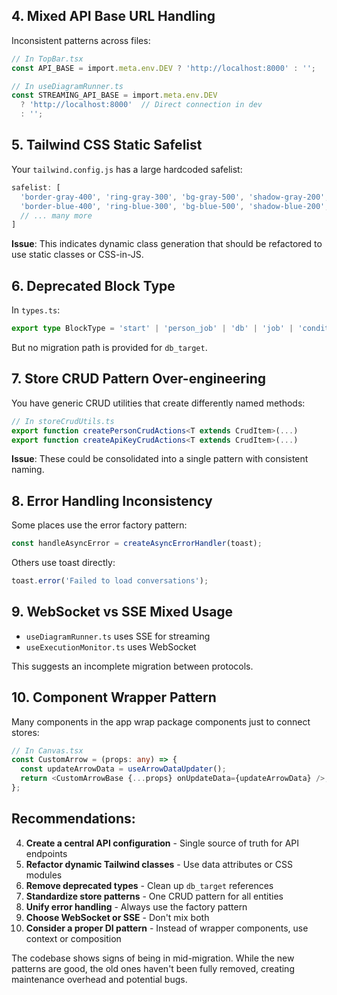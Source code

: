 
## 4. **Mixed API Base URL Handling**
Inconsistent patterns across files:

```typescript
// In TopBar.tsx
const API_BASE = import.meta.env.DEV ? 'http://localhost:8000' : '';

// In useDiagramRunner.ts
const STREAMING_API_BASE = import.meta.env.DEV 
  ? 'http://localhost:8000'  // Direct connection in dev
  : '';
```

## 5. **Tailwind CSS Static Safelist**
Your `tailwind.config.js` has a large hardcoded safelist:

```javascript
safelist: [
  'border-gray-400', 'ring-gray-300', 'bg-gray-500', 'shadow-gray-200',
  'border-blue-400', 'ring-blue-300', 'bg-blue-500', 'shadow-blue-200',
  // ... many more
]
```

**Issue**: This indicates dynamic class generation that should be refactored to use static classes or CSS-in-JS.

## 6. **Deprecated Block Type**
In `types.ts`:
```typescript
export type BlockType = 'start' | 'person_job' | 'db' | 'job' | 'condition' | 'endpoint' ; // db_target is deprecated
```

But no migration path is provided for `db_target`.

## 7. **Store CRUD Pattern Over-engineering**
You have generic CRUD utilities that create differently named methods:

```typescript
// In storeCrudUtils.ts
export function createPersonCrudActions<T extends CrudItem>(...)
export function createApiKeyCrudActions<T extends CrudItem>(...)
```

**Issue**: These could be consolidated into a single pattern with consistent naming.

## 8. **Error Handling Inconsistency**
Some places use the error factory pattern:
```typescript
const handleAsyncError = createAsyncErrorHandler(toast);
```

Others use toast directly:
```typescript
toast.error('Failed to load conversations');
```

## 9. **WebSocket vs SSE Mixed Usage**
- `useDiagramRunner.ts` uses SSE for streaming
- `useExecutionMonitor.ts` uses WebSocket

This suggests an incomplete migration between protocols.

## 10. **Component Wrapper Pattern**
Many components in the app wrap package components just to connect stores:

```typescript
// In Canvas.tsx
const CustomArrow = (props: any) => {
  const updateArrowData = useArrowDataUpdater();
  return <CustomArrowBase {...props} onUpdateData={updateArrowData} />;
};
```

## Recommendations:

4. **Create a central API configuration** - Single source of truth for API endpoints
5. **Refactor dynamic Tailwind classes** - Use data attributes or CSS modules
6. **Remove deprecated types** - Clean up `db_target` references
7. **Standardize store patterns** - One CRUD pattern for all entities
8. **Unify error handling** - Always use the factory pattern
9. **Choose WebSocket or SSE** - Don't mix both
10. **Consider a proper DI pattern** - Instead of wrapper components, use context or composition

The codebase shows signs of being in mid-migration. While the new patterns are good, the old ones haven't been fully removed, creating maintenance overhead and potential bugs.